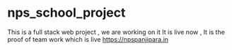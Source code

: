 # nps_school_project
This is a full stack web project , we are working on it
It is live now , It is the proof of team work which is live 
https://npspanjipara.in
